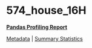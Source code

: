 # 574_house_16H

[**Pandas Profiling Report**](https://epistasislab.github.io/pmlb/profile/574_house_16H.html)

[Metadata](metadata.yaml) | [Summary Statistics](summary_stats.tsv)

